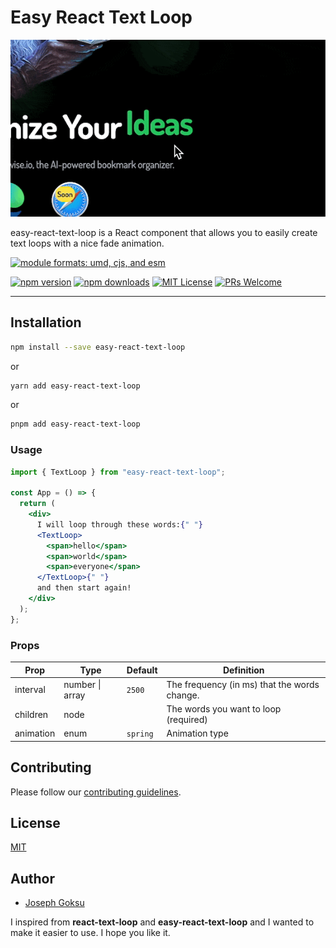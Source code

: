 # Easy React Text Loop

![text-loop2](./docs/images/animation.gif)

easy-react-text-loop is a React component that allows you to easily create text loops with a nice fade animation.

[![module formats: umd, cjs, and esm][modules-badge]][size]

[![npm version][version-badge]][npm]
[![npm downloads][downloads-badge]][npm]
[![MIT License][license-badge]][license]
[![PRs Welcome][prs-badge]][prs]

---

## Installation

```bash
npm install --save easy-react-text-loop
```

or

```bash
yarn add easy-react-text-loop
```

or

```bash
pnpm add easy-react-text-loop
```

### Usage

```jsx
import { TextLoop } from "easy-react-text-loop";

const App = () => {
  return (
    <div>
      I will loop through these words:{" "}
      <TextLoop>
        <span>hello</span>
        <span>world</span>
        <span>everyone</span>
      </TextLoop>{" "}
      and then start again!
    </div>
  );
};
```

### Props

| Prop      | Type            | Default | Definition                                              |
| --------- | --------------- | ------- | ------------------------------------------------------- |
| interval  | number \| array | `2500`  | The frequency (in ms) that the words change.            |
| children  | node            |         | The words you want to loop (required)                   |
| animation | enum         | `spring`  | Animation type |

## Contributing

Please follow our
[contributing guidelines](https://github.com/josephgoksu/easy-react-text-loop/blob/main/CONTRIBUTING.md).

## License

[MIT](https://github.com/braposo/easy-react-text-loop/blob/master/LICENSE)

[npm]: https://www.npmjs.com/package/easy-react-text-loop
[license]: https://github.com/braposo/easy-react-text-loop/blob/master/LICENSE
[prs]: http://makeapullrequest.com
[size]: https://unpkg.com/easy-react-text-loop/dist/easy-react-text-loop.min.js
[version-badge]: https://img.shields.io/npm/v/easy-react-text-loop.svg?style=flat-square
[downloads-badge]: https://img.shields.io/npm/dm/easy-react-text-loop.svg?style=flat-square
[license-badge]: https://img.shields.io/npm/l/easy-react-text-loop.svg?style=flat-square
[modules-badge]: https://img.shields.io/badge/module%20formats-umd%2C%20cjs%2C%20esm-green.svg?style=flat-square
[prs-badge]: https://img.shields.io/badge/PRs-welcome-brightgreen.svg?style=flat-square
[codesandbox-badge]: https://codesandbox.io/static/img/play-codesandbox.svg
[codesandbox]: https://codesandbox.io/s/easy-react-text-loop-playground-br4q1

## Author

- [Joseph Goksu](https://josephgoksu.com/)

I inspired from **react-text-loop** and **easy-react-text-loop** and I wanted to make it easier to use. I hope you like it.
